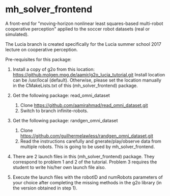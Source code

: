 # mh_solver_frontend

A front-end for "moving-horizon nonlinear least squares-based multi-robot cooperative perception" applied to the soccer robot datasets (real or simulated). 

The Lucia branch is created specifically for the Lucia summer school 2017 lecture on cooperative perception. 

Pre-requisites for this package:

1. Install a copy of g2o from this location: https://github.molgen.mpg.de/aamir/g2o_lucia_tutorial.git
   Install location can be /usr/local (default). Otherwise, please set the location manually in the CMakeLists.txt of this (mh_solver_frontend) package.
2. Get the following package: read_omni_dataset
   1. Clone https://github.com/aamirahmad/read_omni_dataset.git
   2. Switch to branch infinite-robots.
3. Get the following package: randgen_omni_dataset
   1. Clone https://github.com/guilhermelawless/randgen_omni_dataset.git
   3. Read the instructions carefully and gnerate/play/observe data from multiple robots. This is going to be used by mh_solver_frontend.
4. There are 2 launch files in this (mh_solver_frontend) package. They correspond to problem 1 and 2 of the tutorial. Problem 3 requires the student to write his/her own launch file also.

5. Execute the launch files with the robotID and numRobots parameters of your choice after completing the missing methods in the g2o library (in the version obtained in step 1).